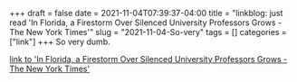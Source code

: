 +++draft = falsedate = 2021-11-04T07:39:37-04:00title = "linkblog: just read 'In Florida, a Firestorm Over Silenced University Professors Grows - The New York Times'"slug = "2021-11-04-So-very"tags = []categories = ["link"]+++So very dumb. [link to 'In Florida, a Firestorm Over Silenced University Professors Grows - The New York Times'](https://www.nytimes.com/2021/11/04/us/florida-professors-lawsuit.html)